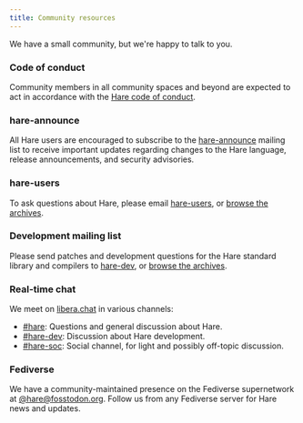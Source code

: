 ```yaml
---
title: Community resources
---
```


We have a small community, but we're happy to talk to you.

### Code of conduct

Community members in all community spaces and beyond are expected to act in
accordance with the [Hare code of conduct][conduct].

[conduct]: /conduct

### hare-announce

All Hare users are encouraged to subscribe to the [hare-announce] mailing list
to receive important updates regarding changes to the Hare language, release
announcements, and security advisories.

[hare-announce]: https://lists.sr.ht/~sircmpwn/hare-announce

### hare-users

To ask questions about Hare, please email [hare-users], or [browse the
archives][hare-users-archive].

[hare-users]: mailto:~sircmpwn/hare-users@lists.sr.ht
[hare-users-archive]: https://lists.sr.ht/~sircmpwn/hare-users

### Development mailing list

Please send patches and development questions for the Hare standard library and
compilers to [hare-dev], or [browse the archives][hare-dev-archive].

[hare-dev]: mailto:~sircmpwn/hare-dev@lists.sr.ht
[hare-dev-archive]: https://lists.sr.ht/~sircmpwn/hare-dev

### Real-time chat

We meet on [libera.chat](https://libera.chat/) in various channels:

- [#hare](irc://irc.libera.chat/#hare): Questions and general discussion about
  Hare.
- [#hare-dev](irc://irc.libera.chat/#hare-dev): Discussion about Hare
  development.
- [#hare-soc](irc://irc.libera.chat/#hare-soc): Social channel, for light and
  possibly off-topic discussion.

### Fediverse

We have a community-maintained presence on the Fediverse supernetwork at
<a href="https://fosstodon.org/@hare" rel="me">@hare@fosstodon.org</a>.
Follow us from any Fediverse server for Hare news and updates.
